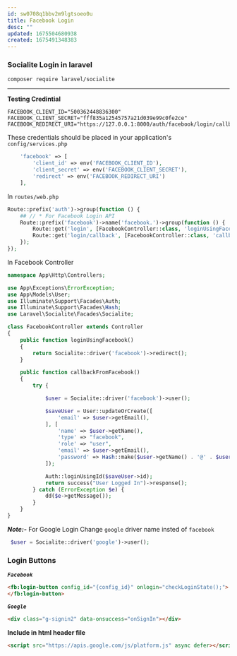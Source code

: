 ```yaml
---
id: sw0708q1bbv2m9lgtsoeo0u
title: Facebook Login
desc: ""
updated: 1675504680938
created: 1675491348383
---
```


### Socialite Login in laravel

```composer
composer require laravel/socialite
```

---

**Testing Credintial**

```.env
FACEBOOK_CLIENT_ID="500362448836300"
FACEBOOK_CLIENT_SECRET="fff835a12545757a21d039e99c0fe2ce"
FACEBOOK_REDIRECT_URI="https://127.0.0.1:8000/auth/facebook/login/callback"
```

These credentials should be placed in your application's `config/services.php`

```php
    'facebook' => [
        'client_id' => env('FACEBOOK_CLIENT_ID'),
        'client_secret' => env('FACEBOOK_CLIENT_SECRET'),
        'redirect' => env('FACEBOOK_REDIRECT_URI')
    ],
```

In `routes/web.php`

```php
Route::prefix('auth')->group(function () {
    ## // * For Facebook Login API
    Route::prefix('facebook')->name('facebook.')->group(function () {
        Route::get('login', [FacebookController::class, 'loginUsingFacebook']);
        Route::get('login/callback', [FacebookController::class, 'callbackFromFacebook']);
    });
});
```

In Facebook Controller

```php
namespace App\Http\Controllers;

use App\Exceptions\ErrorException;
use App\Models\User;
use Illuminate\Support\Facades\Auth;
use Illuminate\Support\Facades\Hash;
use Laravel\Socialite\Facades\Socialite;

class FacebookController extends Controller
{
    public function loginUsingFacebook()
    {
        return Socialite::driver('facebook')->redirect();
    }

    public function callbackFromFacebook()
    {
        try {

            $user = Socialite::driver('facebook')->user();

            $saveUser = User::updateOrCreate([
                'email' => $user->getEmail(),
            ], [
                'name' => $user->getName(),
                'type' => "facebook",
                'role' => "user",
                'email' => $user->getEmail(),
                'password' => Hash::make($user->getName() . '@' . $user->getId())
            ]);

            Auth::loginUsingId($saveUser->id);
            return success("User Logged In")->response();
        } catch (ErrorException $e) {
            dd($e->getMessage());
        }
    }
}

```

**_Note:-_** For Google Login Change `google` driver name insted of `facebook`

```php
 $user = Socialite::driver('google')->user();
```

### Login Buttons

**_`Facebook`_**

```html
<fb:login-button config_id="{config_id}" onlogin="checkLoginState();">
</fb:login-button>
```

**_`Google`_**

```html
<div class="g-signin2" data-onsuccess="onSignIn"></div>
```

**Include in html header file**

```html
<script src="https://apis.google.com/js/platform.js" async defer></script>
```
